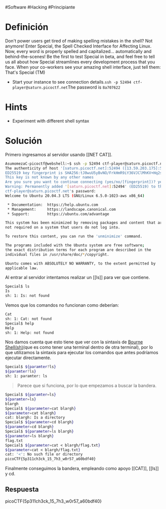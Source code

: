 #Software #Hacking #Principiante
# Definición
Don't power users get tired of making spelling mistakes in the shell? Not anymore! Enter Special, the Spell Checked Interface for Affecting Linux. Now, every word is properly spelled and capitalized... automatically and behind-the-scenes! Be the first to test Special in beta, and feel free to tell us all about how Special streamlines every development process that you face. When your co-workers see your amazing shell interface, just tell them: That's Special (TM)

- Start your instance to see connection details.`ssh -p 52494 ctf-player@saturn.picoctf.net`The password is `8a707622`
# Hints
- Experiment with different shell syntax
# Solución
Primero ingresamos al servidor usando [[NET CAT]].

```bash
AsumomezaC-picoctf@webshell:~$ ssh -p 52494 ctf-player@saturn.picoctf.net
The authenticity of host '[saturn.picoctf.net]:52494 ([13.59.203.175]:52494)' can't be established.
ED25519 key fingerprint is SHA256:tJ0wuU5yBvNO/FrkHmR9iY36VJClMhKV+Hq2sxqKFmg.
This key is not known by any other names
Are you sure you want to continue connecting (yes/no/[fingerprint])? yes
Warning: Permanently added '[saturn.picoctf.net]:52494' (ED25519) to the list of known hosts.
ctf-player@saturn.picoctf.net's password: 
Welcome to Ubuntu 20.04.3 LTS (GNU/Linux 6.5.0-1023-aws x86_64)

 * Documentation:  https://help.ubuntu.com
 * Management:     https://landscape.canonical.com
 * Support:        https://ubuntu.com/advantage

This system has been minimized by removing packages and content that are
not required on a system that users do not log into.

To restore this content, you can run the 'unminimize' command.

The programs included with the Ubuntu system are free software;
the exact distribution terms for each program are described in the
individual files in /usr/share/doc/*/copyright.

Ubuntu comes with ABSOLUTELY NO WARRANTY, to the extent permitted by
applicable law.
```

Al entrar al servidor intentamos realizar un [[ls]] para ver que contiene.

```bash
Special$ ls
Is
sh: 1: Is: not found
```

Vemos que los comandos no funcionan como deberían:
```bash
Cat 
sh: 1: Cat: not found
Special$ help
Help 
sh: 1: Help: not found
```

Nos damos cuenta que esto tiene que ver con la sintaxis de [Bourne Shell(sh)](https://www.ibm.com/docs/es/aix/7.2?topic=shells-bourne-shell)(que es como tener una terminal dentro de otra terminal), por lo que utilizamos la sintaxis para ejecutar los comandos que antes podríamos ejecutar directamente.

```bash
Special$ ${paramter?ls}
${paramter?ls} 
sh: 1: paramter: ls
```
>Parece que si funciona, por lo que empezamos a buscar la bandera.

```bash
Special$ ${paramter=ls}
${paramter=ls} 
blargh
Special$ ${parameter=cat blargh}
${parameter=cat blargh} 
cat: blargh: Is a directory
Special$ ${parameter=cd blargh}
${parameter=cd blargh}
Special$ ${parameter=ls blargh}
${parameter=ls blargh} 
flag.txt
Special$ ${parameter=cat < blargh/flag.txt}
${parameter=cat < blargh/flag.txt} 
cat: '<': No such file or directory
picoCTF{5p311ch3ck_15_7h3_w0r57_a60bdf40}
```
Finalmente conseguimos la bandera, empleando como apoyo [[CAT]], [[ls]] y cd.
## Respuesta
picoCTF{5p311ch3ck_15_7h3_w0r57_a60bdf40}